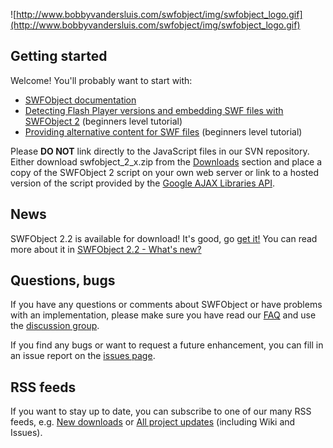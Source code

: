 ![http://www.bobbyvandersluis.com/swfobject/img/swfobject_logo.gif](http://www.bobbyvandersluis.com/swfobject/img/swfobject_logo.gif)

## Getting started ##

Welcome! You'll probably want to start with:
  * [SWFObject documentation](http://code.google.com/p/swfobject/wiki/documentation)
  * [Detecting Flash Player versions and embedding SWF files with SWFObject 2](http://www.adobe.com/cn/devnet/flashplayer/articles/swfobject.html) (beginners level tutorial)
  * [Providing alternative content for SWF files](http://www.adobe.com/devnet/flashplayer/articles/alternative_content.html) (beginners level tutorial)

Please **DO NOT** link directly to the JavaScript files in our SVN repository. Either download swfobject\_2\_x.zip from the [Downloads](http://code.google.com/p/swfobject/downloads/list) section and place a copy of the SWFObject 2 script on your own web server or link to a hosted version of the script provided by the [Google AJAX Libraries API](http://code.google.com/p/swfobject/wiki/hosted_library).

## News ##

SWFObject 2.2 is available for download! It's good, go [get it!](http://code.google.com/p/swfobject/downloads/list) You can read more about it in [SWFObject 2.2 - What's new?](http://code.google.com/p/swfobject/wiki/whats_new)

## Questions, bugs ##

If you have any questions or comments about SWFObject or have problems with an implementation, please make sure you have read our [FAQ](http://code.google.com/p/swfobject/wiki/faq) and use the [discussion group](http://groups.google.com/group/swfobject).

If you find any bugs or want to request a future enhancement, you can fill in an issue report on the [issues page](http://code.google.com/p/swfobject/issues/list).

## RSS feeds ##

If you want to stay up to date, you can subscribe to one of our many RSS feeds, e.g. [New downloads](http://code.google.com/feeds/p/swfobject/downloads/basic) or [All project updates](http://code.google.com/feeds/p/swfobject/updates/basic) (including Wiki and Issues).